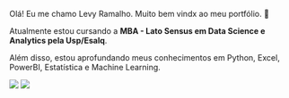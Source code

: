 

Olá! Eu me chamo Levy Ramalho. Muito bem vindx ao meu portfólio. 👋

Atualmente estou cursando a **MBA - Lato Sensus em Data Science e Analytics pela Usp/Esalq**. 

Além disso, estou aprofundando meus conhecimentos em Python, Excel, PowerBI, Estatística e Machine Learning.

<a href = "mailto:levyramalho.dev@gmail.com"><img src="https://img.shields.io/badge/-Gmail-%23333?style=for-the-badge&logo=gmail&logoColor=white" target="_blank"></a>
<a href="https://www.linkedin.com/in/levy-ramalho-a617b0206/" target="_blank"><img src="https://img.shields.io/badge/-LinkedIn-%230077B5?style=for-the-badge&logo=linkedin&logoColor=white" target="_blank"></a> 
